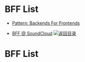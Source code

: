 # BFF List

- [Pattern: Backends For Frontends](http://samnewman.io/patterns/architectural/bff/)

- [BFF @ SoundCloud](https://www.thoughtworks.com/insights/blog/bff-soundcloud)
  [![返回目录](https://user-images.githubusercontent.com/5803001/38079637-ff0abcf0-3371-11e8-9b76-ad651620afc7.jpg)](https://github.com/wx-chevalier/Awesome-Lists)

# BFF List
